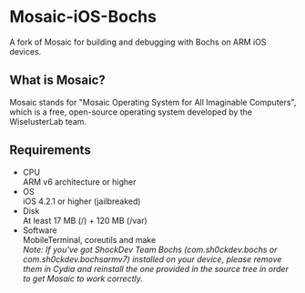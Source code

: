 # Mosaic-iOS-Bochs
A fork of Mosaic for building and debugging with Bochs on ARM iOS devices.

## What is Mosaic?
Mosaic stands for "Mosaic Operating System for All Imaginable Computers", which is a free, open-source operating system developed by the WiselusterLab team.

## Requirements
* CPU<br>
ARM v6 architecture or higher
* OS<br>
iOS 4.2.1 or higher (jailbreaked)
* Disk<br>
At least 17 MB (/) + 120 MB (/var)
* Software<br>
MobileTerminal, coreutils and make<br>
*Note: If you've got ShockDev Team Bochs (com.sh0ckdev.bochs or com.sh0ckdev.bochsarmv7) installed on your device, please remove them in Cydia and reinstall the one provided in the source tree in order to get Mosaic to work correctly.*
